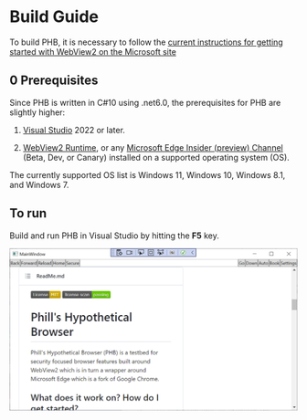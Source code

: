 ﻿# Build Guide

To build PHB, it is necessary to follow the 
[current instructions for getting started with WebView2 on the Microsoft site](https://docs.microsoft.com/en-us/microsoft-edge/webview2/get-started/wpf)

## 0 Prerequisites


Since PHB is written in C#10 using .net6.0, the prerequisites for PHB are slightly higher:

1) [Visual Studio](https://visualstudio.microsoft.com/) 2022 or later.

2) [WebView2 Runtime](https://developer.microsoft.com/microsoft-edge/webview2), 
or any [Microsoft Edge Insider (preview) 
Channel](https://www.microsoftedgeinsider.com/download) (Beta, Dev, or Canary) 
installed on a supported operating system (OS). 

The currently supported OS list is Windows 11, Windows 10, Windows 8.1, and Windows 7.

## To run

Build and run PHB in Visual Studio by hitting the **F5** key.

![First Run of PHB](GitHubPage.png)

